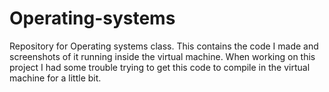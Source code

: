 # Operating-systems
Repository for Operating systems class.
This contains the code I made and screenshots of it running inside the virtual machine.
When working on this project I had some trouble trying to get this code to compile in the virtual machine for a little bit.
